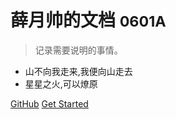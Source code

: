
# 薛月帅的文档 <small>0601A</small>

> 记录需要说明的事情。

- 山不向我走来,我便向山走去
- 星星之火,可以燎原
<!-- - 众多主题 -->

[GitHub](https://github.com/xueyueshuai)
[Get Started](/start/)